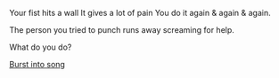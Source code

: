 Your fist hits a wall
It gives a lot of pain
You do it again & again & again.

The person you tried to punch runs away screaming for help. 

What do you do?

[Burst into song](sing/sing.md)
